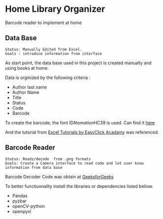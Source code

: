 # Home Library Organizer
Barcode reader to implement at home

## Data Base
```
Status: Manually Edited from Excel. 
Goals : introduce information from interface
```

As start point, the data base used in this project is created manually and using books at home.

Data is orginized by the following criteria :
* Author last name
* Author Name
* Title
* Status
* Code
* Barcode


To create the barcode, the font IDAtomationHC39 is used. Can find it [here](https://www.dafont.com/es/idautomationhc39m.font)

And the tutorial from [Excel Tutorials by EasyClick Acadamy](https://www.youtube.com/watch?v=oOLDS5vo79I) was referenced. 


## Barcode Reader

```
Status: Reads/decode  from .png formats
Goals: Create a Camera interface to read code and let user know information from data base
```

Barcode Decoder Code was obtain at [GeeksforGeeks](https://www.geeksforgeeks.org/how-to-make-a-barcode-reader-in-python/)

To better functiuonality install the libraries or dependencies listed bellow.

* Pandas
* pyzbar
* openCV-python
* openpyxl

  
